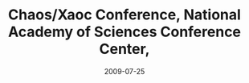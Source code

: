 ---
title: "Chaos/Xaoc Conference, National Academy of Sciences Conference Center, "
collection: talks
type: "Conference" 
permalink: /talks/2009talk4
venue: "Woods Hole, MA"
date: 2009-07-25
location: "Woods Hole, MA"
---